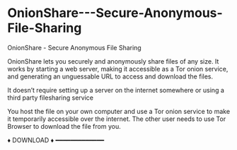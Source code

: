 # OnionShare---Secure-Anonymous-File-Sharing
OnionShare  - Secure Anonymous File Sharing

OnionShare lets you securely and anonymously share files of any size. It works by starting a web server, making it accessible as a Tor onion service, and generating an unguessable URL to access and download the files.

It doesn’t require setting up a server on the internet somewhere or using a third party filesharing service

You host the file on your own computer and use a Tor onion service to make it temporarily accessible over the internet. The other user needs to use Tor Browser to download the file from you.

  :diamonds: DOWNLOAD :diamonds:
━━━━━━━━━━━━━
